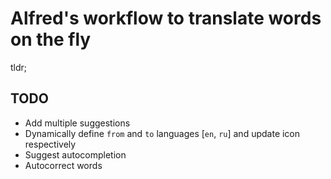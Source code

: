 # Alfred's workflow to translate words on the fly

tldr;

## TODO

  - Add multiple suggestions
  - Dynamically define `from` and `to` languages [`en`, `ru`] and update icon respectively
  - Suggest autocompletion
  - Autocorrect words
